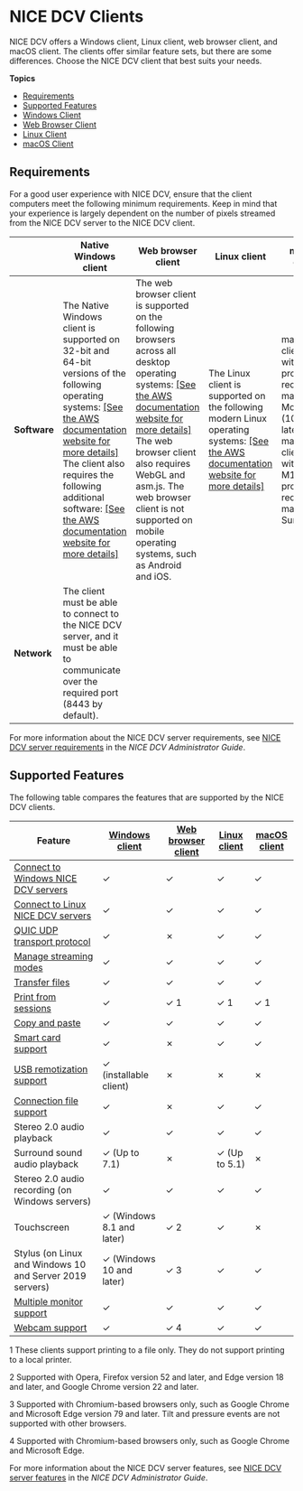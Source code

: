 # NICE DCV Clients<a name="client"></a>

NICE DCV offers a Windows client, Linux client, web browser client, and macOS client\. The clients offer similar feature sets, but there are some differences\. Choose the NICE DCV client that best suits your needs\.

**Topics**
+ [Requirements](#requirements)
+ [Supported Features](#client-features)
+ [Windows Client](client-windows.md)
+ [Web Browser Client](client-web.md)
+ [Linux Client](client-linux.md)
+ [macOS Client](client-mac.md)

## Requirements<a name="requirements"></a>

For a good user experience with NICE DCV, ensure that the client computers meet the following minimum requirements\. Keep in mind that your experience is largely dependent on the number of pixels streamed from the NICE DCV server to the NICE DCV client\.


|  | Native Windows client | Web browser client | Linux client | macOS client | 
| --- | --- | --- | --- | --- | 
| **Software** |  The Native Windows client is supported on 32\-bit and 64\-bit versions of the following operating systems: [\[See the AWS documentation website for more details\]](http://docs.aws.amazon.com/dcv/latest/userguide/client.html) The client also requires the following additional software: [\[See the AWS documentation website for more details\]](http://docs.aws.amazon.com/dcv/latest/userguide/client.html)  |  The web browser client is supported on the following browsers across all desktop operating systems: [\[See the AWS documentation website for more details\]](http://docs.aws.amazon.com/dcv/latest/userguide/client.html) The web browser client also requires WebGL and asm\.js\. The web browser client is not supported on mobile operating systems, such as Android and iOS\.  |  The Linux client is supported on the following modern Linux operating systems: [\[See the AWS documentation website for more details\]](http://docs.aws.amazon.com/dcv/latest/userguide/client.html)  |  macOS clients with Intel processors require macOS Mojave \(10\.14\) or later\. macOS clients with Apple M1 processors require macOS Big Sur \(11\)\.  | 
| **Network** | The client must be able to connect to the NICE DCV server, and it must be able to communicate over the required port \(8443 by default\)\. | 

For more information about the NICE DCV server requirements, see [ NICE DCV server requirements](https://docs.aws.amazon.com/dcv/latest/adminguide/servers.html#requirements) in the *NICE DCV Administrator Guide*\.

## Supported Features<a name="client-features"></a>

The following table compares the features that are supported by the NICE DCV clients\.


| Feature | [Windows client](client-windows.md) | [Web browser client](client-web.md) | [Linux client](client-linux.md) | [macOS client](client-mac.md) | 
| --- | --- | --- | --- | --- | 
|  [Connect to Windows NICE DCV servers](using-connecting.md)  | ✓ | ✓ | ✓ | ✓ | 
|  [Connect to Linux NICE DCV servers](using-connecting.md)  | ✓ | ✓ | ✓ | ✓ | 
|  [QUIC UDP transport protocol](using-connecting.md)  | ✓ | ✗ | ✓ | ✓ | 
|  [Manage streaming modes](using-streaming.md)  | ✓ | ✓ | ✓ | ✓ | 
|  [Transfer files](using-transfer.md)  | ✓ | ✓ | ✓ | ✓ | 
|  [Print from sessions](using-print.md)  | ✓ | ✓ 1 | ✓ 1 | ✓ 1 | 
|  [Copy and paste](using-copy-paste.md)  | ✓ | ✓ | ✓ | ✓ | 
|  [Smart card support](using-smartcard.md)  | ✓ | ✗ | ✓ | ✓ | 
|  [USB remotization support](using-usb.md)  | ✓ \(installable client\) | ✗ | ✗ | ✗ | 
|  [Connection file support](using-connection-file.md)  | ✓ | ✗ | ✓ | ✓ | 
|  Stereo 2\.0 audio playback  | ✓ | ✓ | ✓ | ✓ | 
|  Surround sound audio playback  | ✓ \(Up to 7\.1\) | ✗ | ✓ \(Up to 5\.1\) | ✗ | 
|  Stereo 2\.0 audio recording \(on Windows servers\)  | ✓ | ✓ | ✓ | ✓ | 
|  Touchscreen  | ✓ \(Windows 8\.1 and later\) | ✓ 2 | ✓ | ✗ | 
|  Stylus \(on Linux and Windows 10 and Server 2019 servers\)  | ✓ \(Windows 10 and later\) | ✓ 3 | ✓ | ✓ | 
|  [Multiple monitor support](using-multiple-screens.md)  | ✓ | ✓ | ✓ | ✓ | 
|  [Webcam support](using-webcam.md)  | ✓ | ✓ 4 | ✓ | ✓ | 

1 These clients support printing to a file only\. They do not support printing to a local printer\.

2 Supported with Opera, Firefox version 52 and later, and Edge version 18 and later, and Google Chrome version 22 and later\.

3 Supported with Chromium\-based browsers only, such as Google Chrome and Microsoft Edge version 79 and later\. Tilt and pressure events are not supported with other browsers\.

4 Supported with Chromium\-based browsers only, such as Google Chrome and Microsoft Edge\.

For more information about the NICE DCV server features, see [ NICE DCV server features](https://docs.aws.amazon.com/dcv/latest/adminguide/servers.html#features) in the *NICE DCV Administrator Guide*\.